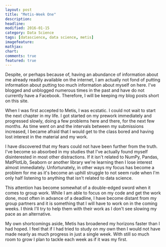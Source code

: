 ```yaml
---
layout: post
title: "Metis-Week One"
description:
headline:
modified: 2016-01-15
category: Data Science
tags: [datascience, data science, metis]
imagefeature:
mathjax:
chart:
comments: true
featured: true
---
```


Despite, or perhaps because of, having an abundance of information about me already readily available on the internet, I am actually not fond of putting information about putting too much information about myself on here. I've blogged and unblogged numerous times in the past and have do not currently have a Facebook. Therefore, I will be keeping my blog posts short on this site.

When I was first accepted to Metis, I was ecstatic. I could not wait to start the next chapter in my life. I got started on my prework immediately and progressed slowly, doing a few problems here and there, for the next few months. As time went on and the intervals between my submissions increased, I became afraid that I would get to the class bored and having lost interest in the material and my work.

I have discovered that my fears could not have been further from the truth. I've become so absorbed in my studies that I've actually found myself disinterested in most other distractions. If it isn't related to NumPy, Pandas, MatPlotLib, Seaborn or another library we're learning then I lose interest almost immediately. Unfortunately, in other ways my focus has become a problem for me as it's become an uphill struggle to not seem rude when I'm only half listening to anything that isn't related to data science.

This attention has become somewhat of a double-edged sword when it comes to group work. While I am able to focus on my code and get the work done, most often in advance of a deadline, I have become distant from my group partners and it is something that I will have to work on in the coming weeks. I think I'll try to help them with their work as I don't see slowing my pace as an alternative.

My own shortcomings aside, Metis has broadened my horizons faster than I had hoped. I feel that if I had tried to study on my own then I would not have made nearly as much progress in just a single week. With still so much room to grow I plan to tackle each week as if it was my first. 
